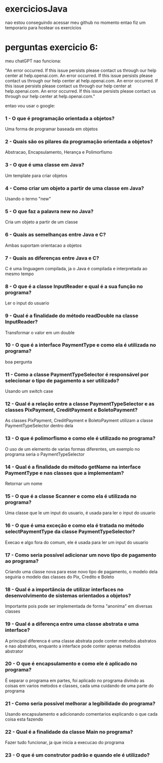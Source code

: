 # exerciciosJava
nao estou conseguindo acessar meu github no momento entao fiz um temporario para hostear os exercicios

# perguntas exercicio 6:
meu chatGPT nao funciona:

"An error occurred. If this issue persists please contact us through our help center at help.openai.com.
An error occurred. If this issue persists please contact us through our help center at help.openai.com.
An error occurred. If this issue persists please contact us through our help center at help.openai.com.
An error occurred. If this issue persists please contact us through our help center at help.openai.com."

entao vou usar o google:

### 1 - O que é programação orientada a objetos?

Uma forma de programar baseada em objetos

### 2 - Quais são os pilares da programação orientada a objetos?

Abstracao, Encapsulamento, Herança e Polimorfismo

### 3 - O que é uma classe em Java?

Um template para criar objetos

### 4 - Como criar um objeto a partir de uma classe em Java?

Usando o termo "new"

### 5 - O que faz a palavra new no Java?

Cria um objeto a partir de um classe

### 6 - Quais as semelhanças entre Java e C?

Ambas suportam orientacao a objetos

### 7 - Quais as diferenças entre Java e C?

C é uma linguagem compilada, ja o Java é compilada e interpretada ao mesmo tempo

### 8 - O que é a classe InputReader e qual é a sua função no programa?

Ler o input do usuario

### 9 - Qual é a finalidade do método readDouble na classe InputReader?

Transformar o valor em um double

### 10 - O que é a interface PaymentType e como ela é utilizada no programa?

boa pergunta

### 11 - Como a classe PaymentTypeSelector é responsável por selecionar o tipo de pagamento a ser utilizado?

Usando um switch case

### 12 - Qual é a relação entre a classe PaymentTypeSelector e as classes PixPayment, CreditPayment e BoletoPayment?

As classes PixPayment, CreditPayment e BoletoPayment utilizam a classe PaymentTypeSelector dentro dela

### 13 - O que é polimorfismo e como ele é utilizado no programa?

O uso de um elemento de varias formas diferentes, um exemplo no programa seria o PaymentTypeSelector

### 14 - Qual é a finalidade do método getName na interface PaymentType e nas classes que a implementam?

Retornar um nome

### 15 - O que é a classe Scanner e como ela é utilizada no programa?

Uma classe que le um input do usuario, é usada para ler o input do usuario

### 16 - O que é uma exceção e como ela é tratada no método selectPaymentType da classe PaymentTypeSelector?

Execao e algo fora do comum, ele é usada para ler um input do usuario

### 17 - Como seria possível adicionar um novo tipo de pagamento ao programa?

Criando uma classe nova para esse novo tipo de pagamento, o modelo dela seguiria o modelo das classes do Pix, Credito e Boleto

### 18 - Qual é a importância de utilizar interfaces no desenvolvimento de sistemas orientados a objetos?

Importante pois pode ser implementada de forma "anonima" em diversas classes

### 19 - Qual é a diferença entre uma classe abstrata e uma interface?

A principal diferenca é uma classe abstrata pode conter metodos abstratos e nao abstratos, enquanto a interface pode conter apenas metodos abstrator

### 20 - O que é encapsulamento e como ele é aplicado no programa?

É separar o programa em partes, foi aplicado no programa divindo as coisas em varios metodos e classes, cada uma cuidando de uma parte do programa


### 21 - Como seria possível melhorar a legibilidade do programa?

Usando encapsulamento e adicionando comentarios explicando o que cada coisa esta fazendo

### 22 - Qual é a finalidade da classe Main no programa?

Fazer tudo funcionar, ja que inicia a execucao do programa

### 23 - O que é um construtor padrão e quando ele é utilizado?
